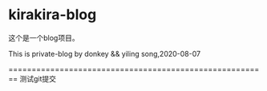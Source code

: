 # kirakira-blog

这个是一个blog项目。

This is private-blog by donkey && yiling song,2020-08-07

========================================================
测试git提交
